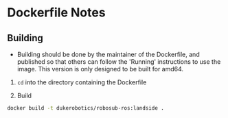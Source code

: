 # Dockerfile Notes
  
## Building

- Building should be done by the maintainer of the Dockerfile, and published so that others can follow the 'Running' instructions to use the image. This version is only designed to be built for amd64.

1. ```cd``` into the directory containing the Dockerfile

2. Build
```bash
docker build -t dukerobotics/robosub-ros:landside .
```


